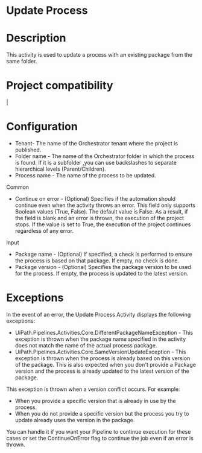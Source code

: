 ﻿# Update Process

# Description

This activity is used to update a process with an existing package from the same folder.

# Project compatibility

|

# Configuration



* Tenant- The name of the Orchestrator tenant where the project is published.
* Folder name - The name of the Orchestrator folder in which the process is found. If it is a subfolder ,you can use backslashes to separate hierarchical levels (Parent/Children).
* Process name - The name of the process to be updated.



Common

* Continue on error - (Optional) Specifies if the automation should continue even when the activity throws an error. This field only supports Boolean values (True, False). The default value is False. As a result, if the field is blank and an error is thrown, the execution of the project stops. If the value is set to True, the execution of the project continues regardless of any error.

Input

* Package name - (Optional) If specified, a check is performed to ensure the process is based on that package. If empty, no check is done.
* Package version - (Optional) Specifies the package version to be used for the process. If empty, the process is updated to the latest version.

# Exceptions

In the event of an error, the Update Process Activity displays the following exceptions:

* UiPath.Pipelines.Activities.Core.DifferentPackageNameException - This exception is thrown when the package name specified in the activity does not match the name of the actual process package.
* UiPath.Pipelines.Activities.Core.SameVersionUpdateException - This exception is thrown when the process is already based on this version of the package. This is also expected when you don't provide a Package version and the process is already updated to the latest version of the package.

This exception is thrown when a version conflict occurs. For example:

* When you provide a specific version that is already in use by the process.
* When you do not provide a specific version but the process you try to update already uses the version in the package.

You can handle it if you want your Pipeline to continue execution for these cases or set the ContinueOnError flag to continue the job even if an error is thrown.
